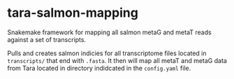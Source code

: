 # tara-salmon-mapping

Snakemake framework for mapping all salmon metaG and metaT reads against a set of transcripts. 

Pulls and creates salmon indicies for all transcriptome files located in `transcripts/` that end with `.fasta`. It then will map all metaT and metaG data from Tara located in directory indidcated in the `config.yaml` file. 


